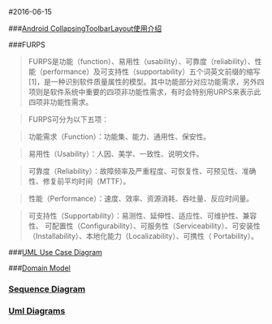 #2016-06-15

###[Android CollapsingToolbarLayout使用介绍](http://www.jianshu.com/p/06c0ae8d9a96)

###FURPS
>FURPS是功能（function）、易用性（usability）、可靠度（reliability）、性能（performance）及可支持性（supportability）五个词英文前缀的缩写[1]，是一种识别软件质量属性的模型。其中功能部分对应功能需求，另外四项则是软件系统中重要的四项非功能性需求，有时会特别用URPS来表示此四项非功能性需求。

>FURPS可分为以下五项：

>功能需求（Function）：功能集、能力、通用性、保安性。

>易用性（Usability）：人因、美学、一致性、说明文件。

>可靠度（Reliability）：故障频率及严重程度、可恢复性、可预见性、准确性、修复前平均时间（MTTF）。

>性能（Performance）：速度、效率、资源消耗、吞吐量、反应时间量。

>可支持性（Supportability）：易测性、延伸性、适应性、可维护性、兼容性、 可配置性（Configurability）、可服务性（Serviceability）、可安装性（Installability）、本地化能力（Localizability）、可携性（ Portability）。

###[UML Use Case Diagram](http://blog.csdn.net/tianhai110/article/details/6369762)

###[Domain Model](http://www.uml.org.cn/mxdx/200803173.asp)

### [Sequence Diagram](http://www.uml.org.cn/oobject/201009081.asp)

### [Uml Diagrams](http://www.uml.org.cn/oobject/200901203.asp)
